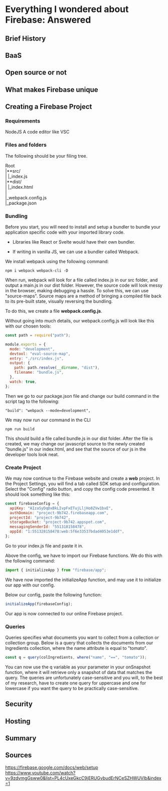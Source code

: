 # Everything I wondered about Firebase: Answered

## Brief History

## BaaS

## Open source or not

## What makes Firebase unique

## Creating a Firebase Project

### Requirements

NodeJS
A code editor like VSC

### Files and folders

The following should be your filing tree.

Root  
|**src/  
| |\_index.js  
|**dist/  
| |\_index.html  
|  
|\_webpack.config.js  
|\_package.json

### Bundling

Before you start, you will need to install and setup a bundler to bundle your application specific code with your imported library code.

- Libraries like React or Svelte would have their own bundler.

- If writing in vanilla JS, we can use a bundler called Webpack.

We install webpack using the following command:

```
npm i webpack webpack-cli -D
```

When run, webpack will look for a file called index.js in our src folder, and output a main.js in our dist folder.
However, the source code will look messy in the browser, making debugging a hassle. To solve this, we can use "source-maps".
Source maps are a method of bringing a compiled file back to its pre-built state, visually reversing the bundling.

To do this, we create a file **webpack.config.js**.

Without going into much details, our webpack.config.js will look like this with our chosen tools:

```js
const path = require("path");

module.exports = {
  mode: "development",
  devtool: "eval-source-map",
  entry: "./src/index.js",
  output: {
    path: path.resolve(__dirname, "dist"),
    filename: "bundle.js",
  },
  watch: true,
};
```

Then we go to our package.json file and change our build command in the script tag to the following:

```
"build": "webpack --mode=development",
```

We may now run our command in the CLI

```
npm run build
```

This should build a file called bundle.js in our dist folder.
After the file is created, we may change our javascript source to the newly created "bundle.js" in our index.html, and see that the source of our js in the developer tools look neat.

### Create Project

We may now continue to the Firebase website and create a **web** project. In the Project Settings, you will find a tab called SDK setup and configuration.
Select the "Config" radio button, and copy the config code presented. It should look something like this:

```js
const firebaseConfig = {
  apiKey: "AIzaSyDqDxBkLIvpFxETujLljHo8ZVw1bxE",
  authDomain: "project-9b742.firebaseapp.com",
  projectId: "project-9b742",
  storageBucket: "project-9b742.appspot.com",
  messagingSenderId: "551318158478",
  appId: "1:551328158478:web:5f6e33537bdad4053e1ddf",
};
```

Go to your index.js file and paste it in.

Above the config, we have to import our Firebase functions. We do this with the following command:

```js
import { initializeApp } from "firebase/app";
```

We have now imported the initializeApp function, and may use it to initialize our app with our config.

Below our config, paste the following function:

```js
initializeApp(firebaseConfig);
```

Our app is now connected to our online Firebase project.

### Queries

Queries specifies what documents you want to collect from a collection or collection group. Below is a query that collects the documents from our Ingredients collection, where the name attribute is equal to "tomato".

```js
const q = query(colIngredients, where("name", "==", "tomato"));
```

You can now use the q variable as your parameter in your onSnapshot function, where it will retrieve only a snapshot of data that matches the query.
The queries are unfortunately case-sensitive and you will, to the best of my research, have to create one query for uppercase and one for lowercase if you want the query to be practically case-sensitive.

## Security

## Hosting

## Summary

## Sources

https://firebase.google.com/docs/web/setup
https://www.youtube.com/watch?v=9zdvmgGsww0&list=PL4cUxeGkcC9jERUGvbudErNCeSZHWUVlb&index=1
